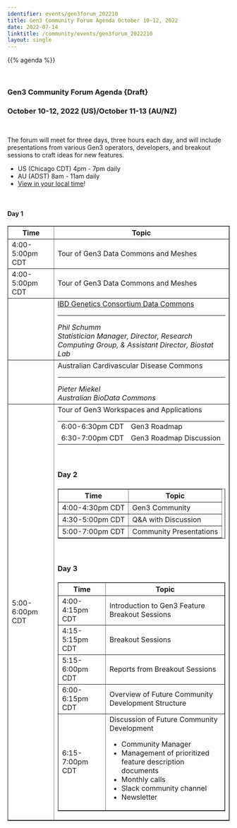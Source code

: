 ```yaml
---
identifier: events/gen3forum_202210
title: Gen3 Community Forum Agenda October 10-12, 2022
date: 2022-07-14
linktitle: /community/events/gen3forum_2022210
layout: single
---
```


{{% agenda %}}

<br>

### Gen3 Community Forum Agenda {Draft}
### October 10-12, 2022 (US)/October 11-13 (AU/NZ)

<br>

The forum will meet for three days, three hours each day, and will include presentations from various Gen3 operators, developers, and breakout sessions to craft ideas for new features.
<ul>
  <li> US (Chicago CDT) 4pm - 7pm daily </li>
  <li> AU (ADST) 8am - 11am daily  </li>
  <li> <a href=https://www.timeanddate.com/worldclock/fixedtime.html?msg=Gen3+Community+Forum+%28virtual%29&iso=20221010T16&p1=64&ah=3>View in your local time</a>! </li>
</ul>

<br>

#### Day 1

<table border=1 cellspacing="0" width="700">
  <tr>
   <th> Time </th>
   <th> Topic </th>
  </tr>
  <tr>
   <td> 4:00-5:00pm CDT </td>
   <td> Tour of Gen3 Data Commons and Meshes </td>
   <tr>
    <td> 4:00-5:00pm CDT </td>
    <td> Tour of Gen3 Data Commons and Meshes </td>
   </tr>
   <tr>
       <td></td>
       <td> <a href='https://ibdgc.datacommons.io/NIDDK'>IBD Genetics Consortium Data Commons</a> <hr>
       <i>Phil Schumm <br> Statistician Manager, Director, Research Computing Group, & Assistant Director, Biostat Lab
       </i> </td>
   </tr>
   <tr>
     <td></td>
     <td>Australian Cardivascular Disease Commons <hr>
         <i> Pieter Miekel <br> Australian BioData Commons </i></td>
   </tr>
  <tr>
   <td> 5:00-6:00pm CDT  </td> <td> Tour of Gen3 Workspaces and Applications <table><tr></td>
  </tr>
  <tr>
   <td> 6:00-6:30pm CDT </td> <td> Gen3 Roadmap </td>
  </tr>
  <tr>
   <td>6:30-7:00pm CDT </td> <td> Gen3 Roadmap Discussion </td>
  </tr>
</table>

<br>

#### Day 2

<table border=1 cellspacing="0" width="700">
  <tr>
   <th> Time </th>
   <th> Topic </th>
  </tr>
  <tr>
   <td> 4:00-4:30pm CDT </td> <td> Gen3 Community </td>
  </tr>
  <tr>
   <td> 4:30-5:00pm CDT </td>  <td> Q&A with Discussion </td>
  </tr>
  <tr>
   <td> 5:00-7:00pm CDT </td> <td> Community Presentations </td>
  </tr>
</table>

<br>

#### Day 3

<table border=1 cellspacing="0" width="700">
  <tr>
   <th> Time </th>
   <th> Topic </th>
  </tr>
  <tr>
   <td> 4:00-4:15pm CDT </td> <td> Introduction to Gen3 Feature Breakout Sessions </td>
  </tr>
  <tr>
   <td> 4:15-5:15pm CDT </td> <td>  Breakout Sessions </td>
  </tr>
  <tr>
   <td> 5:15-6:00pm CDT </td> <td>  Reports from Breakout Sessions </td>
  </tr>
  <tr>
   <td> 6:00-6:15pm CDT </td> <td> Overview of Future Community Development Structure </td>
  </tr>
  <tr>
   <td> 6:15-7:00pm CDT </td>
   <td> Discussion of Future Community Development <ul> <li> Community Manager </li> <li> Management of prioritized feature description documents </li> <li> Monthly calls </li> <li> Slack community channel </li> <li> Newsletter </li> </ul> </td>
  </tr>
</table>
